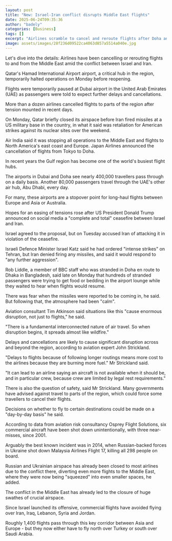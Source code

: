 ```yaml
---
layout: post
title: "New: Israel-Iran conflict disrupts Middle East flights"
date: 2025-06-24T09:35:36
author: "badely"
categories: [Business]
tags: []
excerpt: "Airlines scramble to cancel and reroute flights after Doha and Dubai airports shut briefly."
image: assets/images/28f236d09522ca4063d857a5514a040e.jpg
---
```


Let's dive into the details: Airlines have been cancelling or rerouting flights to and from the Middle East amid the conflict between Israel and Iran.

Qatar's Hamad International Airport airport, a critical hub in the region, temporarily halted operations on Monday before reopening.

Flights were temporarily paused at Dubai airport in the United Arab Emirates (UAE) as passengers were told to expect further delays and cancellations.

More than a dozen airlines cancelled flights to parts of the region after tension mounted in recent days.

On Monday, Qatar briefly closed its airspace before Iran fired missiles at a US military base in the country, in what it said was retaliation for American strikes against its nuclear sites over the weekend.

Air India said it was stopping all operations to the Middle East and flights to North America's east coast and Europe. Japan Airlines announced the cancellation of flights from Tokyo to Doha.

In recent years the Gulf region has become one of the world's busiest flight hubs.

The airports in Dubai and Doha see nearly 400,000 travellers pass through on a daily basis. Another 80,000 passengers travel through the UAE's other air hub, Abu Dhabi, every day.

For many, these airports are a stopover point for long-haul flights between Europe and Asia or Australia. 

Hopes for an easing of tensions rose after US President Donald Trump announced on social media a "complete and total" ceasefire between Israel and Iran.

Israel agreed to the proposal, but on Tuesday accused Iran of attacking it in violation of the ceasefire.

Israeli Defence Minister Israel Katz said he had ordered "intense strikes" on Tehran, but Iran denied firing any missiles, and said it would respond to "any further aggression".

Rob Liddle, a member of BBC staff who was stranded in Doha en route to Dhaka in Bangladesh, said late on Monday that hundreds of stranded passengers were trying to get food or bedding in the airport lounge while they waited to hear when flights would resume.

There was fear when the missiles were reported to be coming in, he said. But following that, the atmosphere had been "calm".

Aviation consultant Tim Atkinson said situations like this "cause enormous disruption, not just to flights," he said.

"There is a fundamental interconnected nature of air travel. So when disruption begins, it spreads almost like wildfire."

Delays and cancellations are likely to cause significant disruption across and beyond the region, according to aviation expert John Strickland.

"Delays to flights because of following longer routings means more cost to the airlines because they are burning more fuel." Mr Strickland said.

"It can lead to an airline saying an aircraft is not available when it should be, and in particular crew, because crew are limited by legal rest requirements."

There is also the question of safety, said Mr Strickland. Many governments have advised against travel to parts of the region, which could force some travellers to cancel their flights.

Decisions on whether to fly to certain destinations could be made on a "day-by-day basis" he said.

According to data from aviation risk consultancy Osprey Flight Solutions, six commercial aircraft have been shot down unintentionally, with three near-misses, since 2001.

Arguably the best known incident was in 2014, when Russian-backed forces in Ukraine shot down Malaysia Airlines Flight 17, killing all 298 people on board.

Russian and Ukrainian airspace has already been closed to most airlines due to the conflict there, diverting even more flights to the Middle East, where they were now being "squeezed" into even smaller spaces,  he added.

The conflict in the Middle East has already led to the closure of huge swathes of crucial airspace.

Since Israel launched its offensive, commercial flights have avoided flying over Iran, Iraq, Lebanon, Syria and Jordan.

Roughly 1,400 flights pass through this key corridor between Asia and Europe - but they now either have to fly north over Turkey or south over Saudi Arabia.

